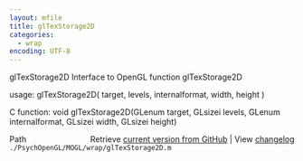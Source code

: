 ```yaml
---
layout: mfile
title: glTexStorage2D
categories:
  - wrap
encoding: UTF-8
---
```


glTexStorage2D  Interface to OpenGL function glTexStorage2D  

usage:  glTexStorage2D( target, levels, internalformat, width, height )  

C function:  void glTexStorage2D(GLenum target, GLsizei levels, GLenum internalformat, GLsizei width, GLsizei height)  


<div class="code_header" style="text-align:right;">
  <span style="float:left;">Path&nbsp;&nbsp;</span> <span class="counter">Retrieve <a href=
  "https://raw.github.com/Psychtoolbox-3/Psychtoolbox-3/beta/./PsychOpenGL/MOGL/wrap/glTexStorage2D.m">current version from GitHub</a> | View <a href=
  "https://github.com/Psychtoolbox-3/Psychtoolbox-3/commits/beta/./PsychOpenGL/MOGL/wrap/glTexStorage2D.m">changelog</a></span>
</div>
<div class="code">
  <code>./PsychOpenGL/MOGL/wrap/glTexStorage2D.m</code>
</div>
